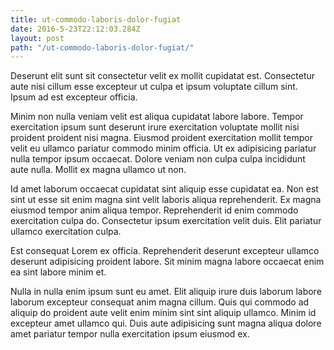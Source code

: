 ```yaml
---
title: ut-commodo-laboris-dolor-fugiat
date: 2016-5-23T22:12:03.284Z
layout: post
path: "/ut-commodo-laboris-dolor-fugiat/"
---
```


Deserunt elit sunt sit consectetur velit ex mollit cupidatat est. Consectetur aute nisi cillum esse excepteur ut culpa et ipsum voluptate cillum sint. Ipsum ad est excepteur officia.

Minim non nulla veniam velit est aliqua cupidatat labore labore. Tempor exercitation ipsum sunt deserunt irure exercitation voluptate mollit nisi proident proident nisi magna. Eiusmod proident exercitation mollit tempor velit eu ullamco pariatur commodo minim officia. Ut ex adipisicing pariatur nulla tempor ipsum occaecat. Dolore veniam non culpa culpa incididunt aute nulla. Mollit ex magna ullamco ut non.

Id amet laborum occaecat cupidatat sint aliquip esse cupidatat ea. Non est sint ut esse sit enim magna sint velit laboris aliqua reprehenderit. Ex magna eiusmod tempor anim aliqua tempor. Reprehenderit id enim commodo exercitation culpa do. Consectetur ipsum exercitation velit duis. Elit pariatur ullamco exercitation culpa.

Est consequat Lorem ex officia. Reprehenderit deserunt excepteur ullamco deserunt adipisicing proident labore. Sit minim magna labore occaecat enim ea sint labore minim et.

Nulla in nulla enim ipsum sunt eu amet. Elit aliquip irure duis laborum labore laborum excepteur consequat anim magna cillum. Quis qui commodo ad aliquip do proident aute velit enim minim sint sint aliquip ullamco. Minim id excepteur amet ullamco qui. Duis aute adipisicing sunt magna aliqua dolore amet pariatur tempor nulla exercitation ipsum eiusmod ex.